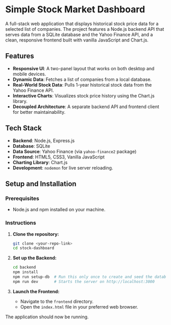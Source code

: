 # Simple Stock Market Dashboard

A full-stack web application that displays historical stock price data for a selected list of companies. The project features a Node.js backend API that serves data from a SQLite database and the Yahoo Finance API, and a clean, responsive frontend built with vanilla JavaScript and Chart.js.

## Features
- **Responsive UI**: A two-panel layout that works on both desktop and mobile devices.
- **Dynamic Data**: Fetches a list of companies from a local database.
- **Real-World Stock Data**: Pulls 1-year historical stock data from the Yahoo Finance API.
- **Interactive Charts**: Visualizes stock price history using the Chart.js library.
- **Decoupled Architecture**: A separate backend API and frontend client for better maintainability.

## Tech Stack
- **Backend**: Node.js, Express.js
- **Database**: SQLite
- **Data Source**: Yahoo Finance (via `yahoo-finance2` package)
- **Frontend**: HTML5, CSS3, Vanilla JavaScript
- **Charting Library**: Chart.js
- **Development**: `nodemon` for live server reloading.

## Setup and Installation

### Prerequisites
- Node.js and npm installed on your machine.

### Instructions

1.  **Clone the repository:**
    ```sh
    git clone <your-repo-link>
    cd stock-dashboard
    ```

2.  **Set up the Backend:**
    ```sh
    cd backend
    npm install
    npm run setup-db  # Run this only once to create and seed the database
    npm run dev       # Starts the server on http://localhost:3000
    ```

3.  **Launch the Frontend:**
    - Navigate to the `frontend` directory.
    - Open the `index.html` file in your preferred web browser.

The application should now be running.